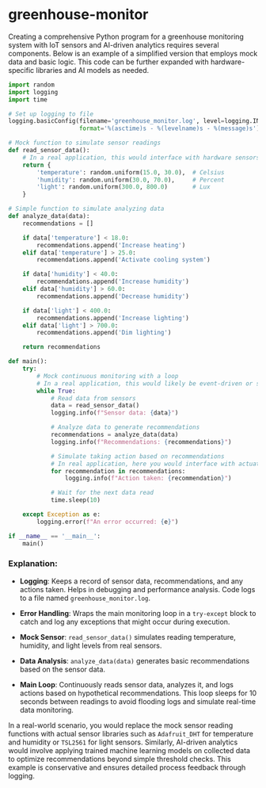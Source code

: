 # greenhouse-monitor

Creating a comprehensive Python program for a greenhouse monitoring system with IoT sensors and AI-driven analytics requires several components. Below is an example of a simplified version that employs mock data and basic logic. This code can be further expanded with hardware-specific libraries and AI models as needed.

```python
import random
import logging
import time

# Set up logging to file
logging.basicConfig(filename='greenhouse_monitor.log', level=logging.INFO, 
                    format='%(asctime)s - %(levelname)s - %(message)s')

# Mock function to simulate sensor readings
def read_sensor_data():
    # In a real application, this would interface with hardware sensors
    return {
        'temperature': random.uniform(15.0, 30.0),  # Celsius
        'humidity': random.uniform(30.0, 70.0),     # Percent
        'light': random.uniform(300.0, 800.0)       # Lux
    }

# Simple function to simulate analyzing data
def analyze_data(data):
    recommendations = []

    if data['temperature'] < 18.0:
        recommendations.append('Increase heating')
    elif data['temperature'] > 25.0:
        recommendations.append('Activate cooling system')

    if data['humidity'] < 40.0:
        recommendations.append('Increase humidity')
    elif data['humidity'] > 60.0:
        recommendations.append('Decrease humidity')

    if data['light'] < 400.0:
        recommendations.append('Increase lighting')
    elif data['light'] > 700.0:
        recommendations.append('Dim lighting')

    return recommendations

def main():
    try:
        # Mock continuous monitoring with a loop
        # In a real application, this would likely be event-driven or scheduled
        while True:
            # Read data from sensors
            data = read_sensor_data()
            logging.info(f"Sensor data: {data}")

            # Analyze data to generate recommendations
            recommendations = analyze_data(data)
            logging.info(f"Recommendations: {recommendations}")

            # Simulate taking action based on recommendations
            # In real application, here you would interface with actuators
            for recommendation in recommendations:
                logging.info(f"Action taken: {recommendation}")

            # Wait for the next data read
            time.sleep(10)

    except Exception as e:
        logging.error(f"An error occurred: {e}")

if __name__ == '__main__':
    main()
```

### Explanation:

- **Logging**: Keeps a record of sensor data, recommendations, and any actions taken. Helps in debugging and performance analysis. Code logs to a file named `greenhouse_monitor.log`.
  
- **Error Handling**: Wraps the main monitoring loop in a `try-except` block to catch and log any exceptions that might occur during execution.

- **Mock Sensor**: `read_sensor_data()` simulates reading temperature, humidity, and light levels from real sensors.

- **Data Analysis**: `analyze_data(data)` generates basic recommendations based on the sensor data.

- **Main Loop**: Continuously reads sensor data, analyzes it, and logs actions based on hypothetical recommendations. This loop sleeps for 10 seconds between readings to avoid flooding logs and simulate real-time data monitoring.

In a real-world scenario, you would replace the mock sensor reading functions with actual sensor libraries such as `Adafruit_DHT` for temperature and humidity or `TSL2561` for light sensors. Similarly, AI-driven analytics would involve applying trained machine learning models on collected data to optimize recommendations beyond simple threshold checks. This example is conservative and ensures detailed process feedback through logging.